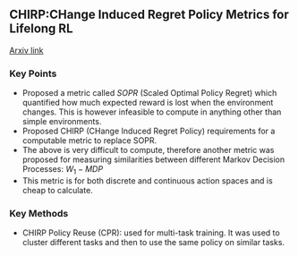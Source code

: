 ## CHIRP:CHange Induced Regret Policy Metrics for Lifelong RL
[Arxiv link](https://arxiv.org/abs/2409.03577)

### Key Points
- Proposed a metric called $SOPR$ (Scaled Optimal Policy Regret) which quantified how much expected reward is lost 
when the environment changes. This is however infeasible to compute in anything other than simple environments.
- Proposed CHIRP (CHange Induced Regret Policy) requirements for a computable metric to replace SOPR.
- The above is very difficult to compute, therefore another metric was proposed for measuring similarities between 
different Markov Decision Processes: $W_{1}-MDP$
- This metric is for both discrete and continuous action spaces and is cheap to calculate.

### Key Methods
- CHIRP Policy Reuse (CPR): used for multi-task training. It was used to cluster different tasks and then to use the same policy on similar tasks.